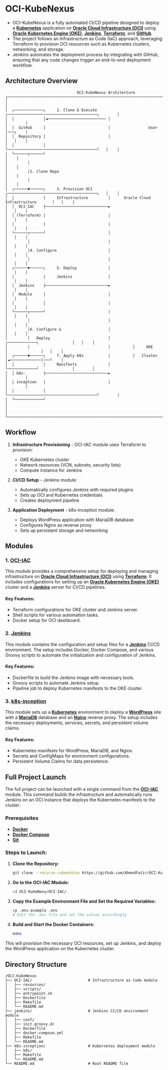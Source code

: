 # OCI-KubeNexus

- OCI-KubeNexus is a fully automated CI/CD pipeline designed to deploy a [**Kubernetes**](https://kubernetes.io/) application on [**Oracle Cloud Infrastructure (OCI)**](https://www.oracle.com/cloud/) using [**Oracle Kubernetes Engine (OKE)**](https://www.oracle.com/cloud/cloud-native/kubernetes-engine/), [**Jenkins**](https://www.jenkins.io/), [**Terraform**](https://www.terraform.io/), and [**GitHub**]().
- The project follows an Infrastructure as Code (IaC) approach, leveraging Terraform to provision OCI resources such as Kubernetes clusters, networking, and storage.
- Jenkins automates the deployment process by integrating with GitHub, ensuring that any code changes trigger an end-to-end deployment workflow.

## Architecture Overview

```
                                OCI-KubeNexus Architecture
┌───────────────────────────────────────────────────────────────────────────────────────────────┐
│                                                                                               │
│  ┌─────────────┐     1. Clone & Execute     ┌────────────────────────────────────────┐        │
│  │             │◄────────────────────────── │                                        │        │
│  │  GitHub     │                            │                 User                   │───┐    │
│  │  Repository │                            │                                        │   │    │
│  │             │                            └────────────────────────────────────────┘   │    │
│  └──────┬──────┘                                                                         │    │
│         │                                                                                │    │
│         │2. Clone Repo                                                                   │    │
│         │                                                                                │    │
│  ┌──────▼──────┐     3. Provision OCI       ┌────────────────────────────────────────┐   │    │
│  │             │     Infrastructure         │      Oracle Cloud Infrastructure       │   │    │
│  │  OCI-IAC    ├────────────────────────────►                                        │   │    │
│  │ (Terraform) │                            │                                        │   │    │
│  │             │                            │                                        │   │    │
│  └──────┬──────┘                            │                                        │   │    │
│         │                                   │                                        │   │    │
│         │4. Configure                       │                                        │   │    │
│         │                                   │                                        │   │    │
│  ┌──────▼──────┐     5. Deploy              │                                        │   │    │
│  │             │     Jenkins                │                                        │   │    │
│  │  Jenkins    ├────────────────────────────►                                        │   │    │
│  │  Module     │                            │                                        │   │    │
│  │             │                            │                                        │   │    │
│  └──────┬──────┘                            │                                        │   │    │
│         │                                   │                                        │   │    │
│         │6. Configure &                     │                                        │   │    │
│         │   Deploy                          │          ┌─────────────┐               │   │    │
│         │                                   │          │     OKE     │               │   │    │
│  ┌──────▼──────┐     7. Apply K8s           │          │   Cluster   │◄──────────────│───┘    │
│  │             │     Manifests              │          └─────────────┘               │        │
│  │ k8s-        ├────────────────────────────►                                        │        │
│  │ inception   │                            │                                        │        │
│  │             │                            └────────────────────────────────────────┘        │
│  └─────────────┘                                                                              │
│                                                                                               │
└───────────────────────────────────────────────────────────────────────────────────────────────┘
```

## Workflow

1. **Infrastructure Provisioning** - OCI-IAC module uses Terraform to provision:
   - OKE Kubernetes cluster
   - Network resources (VCN, subnets, security lists)
   - Compute instance for Jenkins

2. **CI/CD Setup** - Jenkins module:
   - Automatically configures Jenkins with required plugins
   - Sets up OCI and Kubernetes credentials
   - Creates deployment pipeline

3. **Application Deployment** - k8s-inception module:
   - Deploys WordPress application with MariaDB database
   - Configures Nginx as reverse proxy
   - Sets up persistent storage and networking

## Modules

### 1. [OCI-IAC](OCI-IAC)

This module provides a comprehensive setup for deploying and managing infrastructure on [**Oracle Cloud Infrastructure (OCI)**](https://www.oracle.com/cloud/) using [**Terraform**](https://www.terraform.io/). It includes configurations for setting up an [**Oracle Kubernetes Engine (OKE)**](https://www.oracle.com/cloud/cloud-native/kubernetes-engine/) cluster and a [**Jenkins**](https://www.jenkins.io/) server for CI/CD pipelines.

#### Key Features:
- Terraform configurations for OKE cluster and Jenkins server.
- Shell scripts for various automation tasks.
- Docker setup for OCI dashboard.

### 2. [Jenkins](jenkins)

This module contains the configuration and setup files for a [**Jenkins**](https://www.jenkins.io/) CI/CD environment. The setup includes Docker, Docker Compose, and various Groovy scripts to automate the initialization and configuration of Jenkins.

#### Key Features:
- Dockerfile to build the Jenkins image with necessary tools.
- Groovy scripts to automate Jenkins setup.
- Pipeline job to deploy Kubernetes manifests to the OKE cluster.

### 3. [k8s-inception](k8s-inception)

This module sets up a [**Kubernetes**](https://kubernetes.io/) environment to deploy a [**WordPress**](https://wordpress.org/) site with a [**MariaDB**](https://mariadb.org/) database and an [**Nginx**](https://nginx.org/) reverse proxy. The setup includes the necessary deployments, services, secrets, and persistent volume claims.

#### Key Features:
- Kubernetes manifests for WordPress, MariaDB, and Nginx.
- Secrets and ConfigMaps for environment configurations.
- Persistent Volume Claims for data persistence.

## Full Project Launch

The full project can be launched with a single command from the [**OCI-IAC**](OCI-IAC) module. This command builds the infrastructure and automatically runs Jenkins on an OCI instance that deploys the Kubernetes manifests to the cluster.

### Prerequisites

- [**Docker**](https://www.docker.com/)
- [**Docker Compose**](https://docs.docker.com/compose/)
- [**Git**](https://git-scm.com/)

### Steps to Launch:

1. **Clone the Repository:**
   ```bash
   git clone --recurse-submodules https://github.com/AhmedFatir/OCI-KubeNexus.git
   ```
2. **Go to the OCI-IAC Module:**
   ```bash
   cd OCI-KubeNexu/OCI-IAC/
   ```
3. **Copy the Example Environment File and Set the Required Variables:**
   ```bash
   cp .env.example .env
   # Edit the .env file and set the values accordingly
   ```

4. **Build and Start the Docker Containers:**
   ```bash
   make
   ```

This will provision the necessary OCI resources, set up Jenkins, and deploy the WordPress application on the Kubernetes cluster.

## Directory Structure

```
/OCI-KubeNexus
├── OCI-IAC/                         # Infrastructure as Code module
│   ├── resources/
│   ├── scripts/
│   ├── entrypoint.sh
│   ├── Dockerfile
│   ├── Makefile
│   └── README.md
├── jenkins/                         # Jenkins CI/CD environment module
│   ├── conf/
│   ├── init.groovy.d/
│   ├── Dockerfile
│   ├── docker-compose.yml
│   ├── Makefile
│   └── README.md
├── k8s-inception/                   # Kubernetes deployment module
│   ├── k8s/
│   ├── Makefile
│   └── README.md
└── README.md                        # Root README file
```